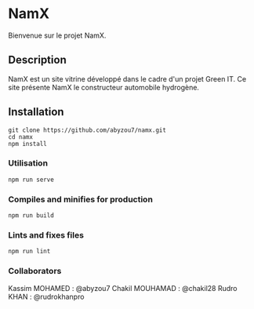 # NamX

Bienvenue sur le projet NamX.

## Description

NamX est un site vitrine développé dans le cadre d'un projet Green IT. Ce site présente NamX le constructeur automobile hydrogène.

## Installation

```
git clone https://github.com/abyzou7/namx.git
cd namx
npm install
```

### Utilisation
```
npm run serve
```

### Compiles and minifies for production
```
npm run build
```

### Lints and fixes files
```
npm run lint
```
### Collaborators

Kassim MOHAMED : @abyzou7
Chakil MOUHAMAD : @chakil28
Rudro KHAN : @rudrokhanpro

